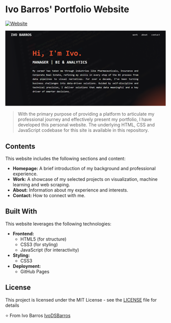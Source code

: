 # Ivo Barros' Portfolio Website

[![Website](https://img.shields.io/website?url=https://ivodsbarros.github.io/website-portfolio/)](https://ivodsbarros.github.io/website-portfolio/)

![Website Homepage Preview](/images/homepage_preview.png)

> With the primary purpose of providing a platform to articulate my professional journey and 
effectively present my portfolio, I have developed this personal website. 
The underlying HTML, CSS and JavaScript codebase for this site is available in this repository.

## Contents

This website includes the following sections and content:

* **Homepage:** A brief introduction of my background and professional experience.
* **Work:** A showcase of my selected projects on visualization, machine learning and web scraping.
* **About:** Information about my experience and interests.
* **Contact:** How to connect with me.


## Built With

This website leverages the following technologies:

* **Frontend:**
    * HTML5 (for structure)
    * CSS3 (for styling)
    * JavaScript (for interactivity)
* **Styling:**
    * CSS3
* **Deployment:**
    * GitHub Pages

## License

This project is licensed under the MIT License - see the [LICENSE](LICENSE) file for details


⭐️ From Ivo Barros [IvoDSBarros](https://github.com/IvoDSBarros)
